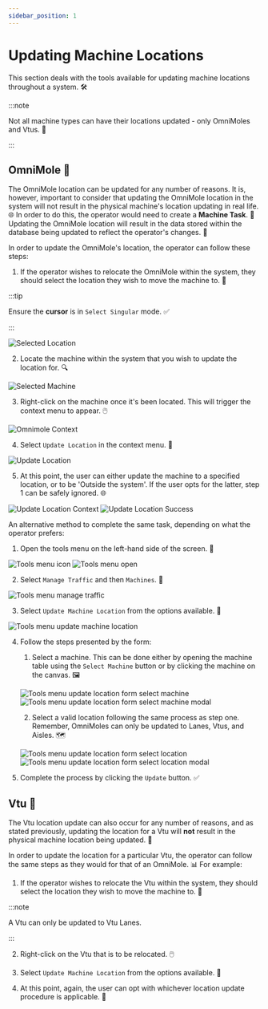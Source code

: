 ```yaml
---
sidebar_position: 1
---
```

# Updating Machine Locations

This section deals with the tools available for updating machine locations throughout a system. 🛠️

:::note

Not all machine types can have their locations updated - only OmniMoles and Vtus. 🚫

:::

## OmniMole 🤖

The OmniMole location can be updated for any number of reasons. It is, however, important to consider that updating the OmniMole location in the system will not result in the physical machine's location updating in real life. 🌐 In order to do this, the operator would need to create a __Machine Task__. 📝 Updating the OmniMole location will result in the data stored within the database being updated to reflect the operator's changes. 💾

In order to update the OmniMole's location, the operator can follow these steps:

1. If the operator wishes to relocate the OmniMole within the system, they should select the location they wish to move the machine to. 📍

:::tip

Ensure the __cursor__ is in `Select Singular` mode. ✅

:::

![Selected Location](assets/systems-view-selected-location.png)


2. Locate the machine within the system that you wish to update the location for. 🔍

![Selected Machine](assets/systems-view-selected-machine.png)


3. Right-click on the machine once it's been located. This will trigger the context menu to appear. 🖱️

![Omnimole Context](assets/raw/systems-view-omnimole-context-raw.png)

4. Select `Update Location` in the context menu. 📌

![Update Location](assets/systems-view-omnimole-context.png)

5. At this point, the user can either update the machine to a specified location, or to be 'Outside the system'. If the user opts for the latter, step 1 can be safely ignored. 🌐
   
![Update Location Context](assets/systems-view-omnimole-context-update-location.png)
![Update Location Success](assets/systems-view-omnimole-context-update-location-success.png)

An alternative method to complete the same task, depending on what the operator prefers:

1. Open the tools menu on the left-hand side of the screen. 🧰

![Tools menu icon](assets/systems-view-tools-menu-icon.png)
![Tools menu open](assets/systems-view-tools-menu.png)

2. Select `Manage Traffic` and then `Machines`. 🚦

![Tools menu manage traffic](assets/systems-view-tools-menu-traffic.png)

3. Select `Update Machine Location` from the options available. 🔄

![Tools menu update machine location](assets/systems-view-tools-menu-traffic-machines.png)

4. Follow the steps presented by the form:

   1. Select a machine. This can be done either by opening the machine table using the `Select Machine` button or by clicking the machine on the canvas. 🖼️

    ![Tools menu update location form select machine](assets/systems-view-tools-menu-traffic-machines-select.png)
    ![Tools menu update location form select machine modal](assets/systems-view-tools-menu-traffic-machines-select-modal.png)

   2. Select a valid location following the same process as step one. Remember, OmniMoles can only be updated to Lanes, Vtus, and Aisles. 🗺️

    ![Tools menu update location form select location](assets/systems-view-tools-menu-traffic-machines-select-location.png)
    ![Tools menu update location form select location modal](assets/systems-view-tools-menu-traffic-machines-select-location-modal.png)

5. Complete the process by clicking the `Update` button. ✅

## Vtu 🚚

The Vtu location update can also occur for any number of reasons, and as stated previously, updating the location for a Vtu will **not** result in the physical machine location being updated. 🔄

In order to update the location for a particular Vtu, the operator can follow the same steps as they would for that of an OmniMole. 📊
For example:

1. If the operator wishes to relocate the Vtu within the system, they should select the location they wish to move the machine to. 📍

:::note

A Vtu can only be updated to Vtu Lanes.

:::

2. Right-click on the Vtu that is to be relocated. 🖱️

3. Select `Update Machine Location` from the options available. 📌

4. At this point, again, the user can opt with whichever location update procedure is applicable. 🔄
